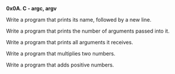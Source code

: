 **0x0A. C - argc, argv**

Write a program that prints its name, followed by a new line.

Write a program that prints the number of arguments passed into it.

Write a program that prints all arguments it receives.

Write a program that multiplies two numbers.

Write a program that adds positive numbers.
